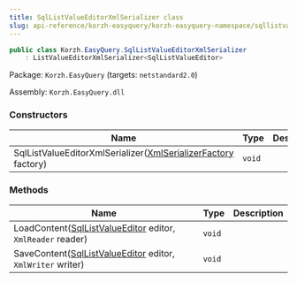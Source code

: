 ```yaml
---
title: SqlListValueEditorXmlSerializer class
slug: api-reference/korzh-easyquery/korzh-easyquery-namespace/sqllistvalueeditorxmlserializer-class
---
```

```csharp
public class Korzh.EasyQuery.SqlListValueEditorXmlSerializer
    : ListValueEditorXmlSerializer<SqlListValueEditor>

```
Package: `Korzh.EasyQuery` (targets: `netstandard2.0`)

Assembly: `Korzh.EasyQuery.dll`

### Constructors

| Name | Type | Description | 
| --- | --- | --- | 
| SqlListValueEditorXmlSerializer([XmlSerializerFactory](/api-reference/korzh-easyquery/korzh-easyquery-namespace/xmlserializerfactory-class) factory) | `void` |  | 


### Methods

| Name | Type | Description | 
| --- | --- | --- | 
| LoadContent([SqlListValueEditor](/api-reference/korzh-easyquery/korzh-easyquery-namespace/sqllistvalueeditor-class) editor, `XmlReader` reader) | `void` |  | 
| SaveContent([SqlListValueEditor](/api-reference/korzh-easyquery/korzh-easyquery-namespace/sqllistvalueeditor-class) editor, `XmlWriter` writer) | `void` |  |